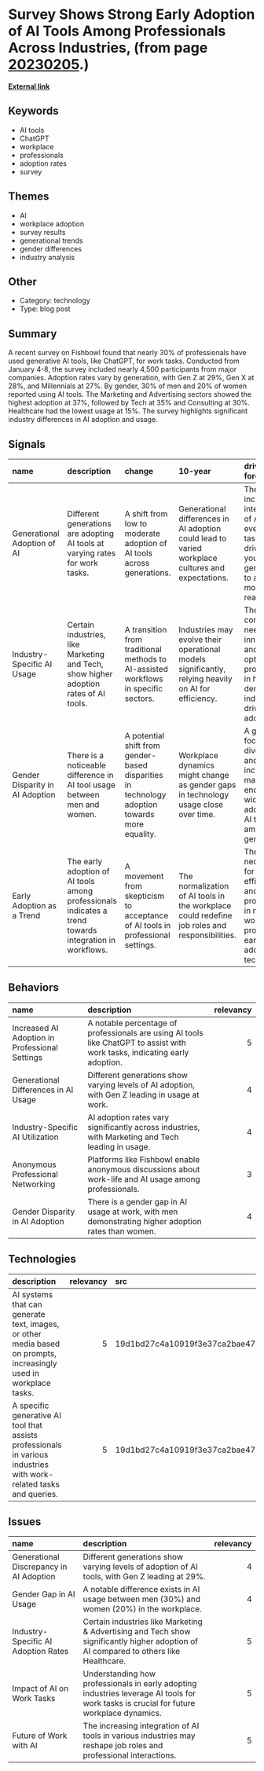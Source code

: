 # __Survey Shows Strong Early Adoption of AI Tools Among Professionals Across Industries__, (from page [20230205](https://kghosh.substack.com/p/20230205).)

__[External link](https://www.fishbowlapp.com/insights/chatgpt-sees-strong-early-adoption-in-the-workplace/?utm_source=substack&utm_medium=email)__



## Keywords

* AI tools
* ChatGPT
* workplace
* professionals
* adoption rates
* survey

## Themes

* AI
* workplace adoption
* survey results
* generational trends
* gender differences
* industry analysis

## Other

* Category: technology
* Type: blog post

## Summary

A recent survey on Fishbowl found that nearly 30% of professionals have used generative AI tools, like ChatGPT, for work tasks. Conducted from January 4-8, the survey included nearly 4,500 participants from major companies. Adoption rates vary by generation, with Gen Z at 29%, Gen X at 28%, and Millennials at 27%. By gender, 30% of men and 20% of women reported using AI tools. The Marketing and Advertising sectors showed the highest adoption at 37%, followed by Tech at 35% and Consulting at 30%. Healthcare had the lowest usage at 15%. The survey highlights significant industry differences in AI adoption and usage.

## Signals

| name                            | description                                                                                            | change                                                                                        | 10-year                                                                                             | driving-force                                                                                              |   relevancy |
|:--------------------------------|:-------------------------------------------------------------------------------------------------------|:----------------------------------------------------------------------------------------------|:----------------------------------------------------------------------------------------------------|:-----------------------------------------------------------------------------------------------------------|------------:|
| Generational Adoption of AI     | Different generations are adopting AI tools at varying rates for work tasks.                           | A shift from low to moderate adoption of AI tools across generations.                         | Generational differences in AI adoption could lead to varied workplace cultures and expectations.   | The increasing integration of AI in everyday tasks may drive younger generations to adopt it more readily. |           4 |
| Industry-Specific AI Usage      | Certain industries, like Marketing and Tech, show higher adoption rates of AI tools.                   | A transition from traditional methods to AI-assisted workflows in specific sectors.           | Industries may evolve their operational models significantly, relying heavily on AI for efficiency. | The competitive need to innovate and optimize processes in high-demand industries drives AI adoption.      |           5 |
| Gender Disparity in AI Adoption | There is a noticeable difference in AI tool usage between men and women.                               | A potential shift from gender-based disparities in technology adoption towards more equality. | Workplace dynamics might change as gender gaps in technology usage close over time.                 | A growing focus on diversity and inclusion may encourage wider adoption of AI tools among all genders.     |           4 |
| Early Adoption as a Trend       | The early adoption of AI tools among professionals indicates a trend towards integration in workflows. | A movement from skepticism to acceptance of AI tools in professional settings.                | The normalization of AI tools in the workplace could redefine job roles and responsibilities.       | The necessity for efficiency and productivity in modern workplaces promotes early adoption of technology.  |           5 |

## Behaviors

| name                                           | description                                                                                                                 |   relevancy |
|:-----------------------------------------------|:----------------------------------------------------------------------------------------------------------------------------|------------:|
| Increased AI Adoption in Professional Settings | A notable percentage of professionals are using AI tools like ChatGPT to assist with work tasks, indicating early adoption. |           5 |
| Generational Differences in AI Usage           | Different generations show varying levels of AI adoption, with Gen Z leading in usage at work.                              |           4 |
| Industry-Specific AI Utilization               | AI adoption rates vary significantly across industries, with Marketing and Tech leading in usage.                           |           4 |
| Anonymous Professional Networking              | Platforms like Fishbowl enable anonymous discussions about work-life and AI usage among professionals.                      |           3 |
| Gender Disparity in AI Adoption                | There is a gender gap in AI usage at work, with men demonstrating higher adoption rates than women.                         |           4 |

## Technologies

| description                                                                                                         |   relevancy | src                              |
|:--------------------------------------------------------------------------------------------------------------------|------------:|:---------------------------------|
| AI systems that can generate text, images, or other media based on prompts, increasingly used in workplace tasks.   |           5 | 19d1bd27c4a10919f3e37ca2bae470e6 |
| A specific generative AI tool that assists professionals in various industries with work-related tasks and queries. |           5 | 19d1bd27c4a10919f3e37ca2bae470e6 |

## Issues

| name                                    | description                                                                                                                             |   relevancy |
|:----------------------------------------|:----------------------------------------------------------------------------------------------------------------------------------------|------------:|
| Generational Discrepancy in AI Adoption | Different generations show varying levels of adoption of AI tools, with Gen Z leading at 29%.                                           |           4 |
| Gender Gap in AI Usage                  | A notable difference exists in AI usage between men (30%) and women (20%) in the workplace.                                             |           4 |
| Industry-Specific AI Adoption Rates     | Certain industries like Marketing & Advertising and Tech show significantly higher adoption of AI compared to others like Healthcare.   |           5 |
| Impact of AI on Work Tasks              | Understanding how professionals in early adopting industries leverage AI tools for work tasks is crucial for future workplace dynamics. |           5 |
| Future of Work with AI                  | The increasing integration of AI tools in various industries may reshape job roles and professional interactions.                       |           5 |